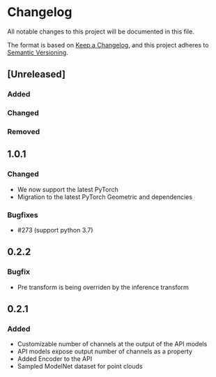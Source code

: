 # Changelog
All notable changes to this project will be documented in this file.

The format is based on [Keep a Changelog](https://keepachangelog.com/en/1.0.0/),
and this project adheres to [Semantic Versioning](https://semver.org/spec/v2.0.0.html).

## [Unreleased]

### Added

### Changed

### Removed


## 1.0.1

### Changed
- We now support the latest PyTorch
- Migration to the latest PyTorch Geometric and dependencies

### Bugfixes
- #273 (support python 3.7)

## 0.2.2
### Bugfix
- Pre transform is being overriden by the inference transform

## 0.2.1
### Added
- Customizable number of channels at the output of the API models
- API models expose output number of channels as a property
- Added Encoder to the API
- Sampled ModelNet dataset for point clouds
